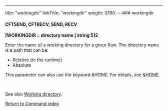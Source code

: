 ---
title: "workingdir"
linkTitle: "workingdir"
weight: 3790
---### workingdir

#### CFTSEND, CFTRECV, SEND, RECV

****[WORKINGDIR = directory name ] string 512****

Enter the name of a working directory for a given flow. The directory name is a path that can be:

* Relative (to the runtime)
* Absolute

This parameter can also use the keyword &HOME. For details, see [&HOME](../home).

 

See also [Working directory](../../../../concepts/transfer_command_overview/working_directory_allos).

[Return to Command index](../../)
